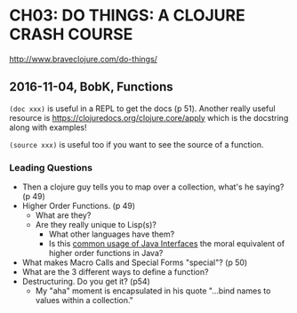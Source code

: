 # CH03:  DO THINGS: A CLOJURE CRASH COURSE

http://www.braveclojure.com/do-things/

## 2016-11-04, BobK, Functions

`(doc xxx)` is useful in a REPL to get the docs (p 51).  Another really useful resource is
https://clojuredocs.org/clojure.core/apply which is the docstring along with examples!

`(source xxx)` is useful too if you want to see the source of a function.

### Leading Questions

* Then a clojure guy tells you to map over a collection, what's he saying? (p 49)
* Higher Order Functions. (p 49)
  * What are they?
  * Are they really unique to Lisp(s)?
    * What other languages have them?
    * Is this [common usage of Java Interfaces](https://docs.oracle.com/javase/7/docs/api/java/util/Collections.html#sort(java.util.List,%20java.util.Comparator)) the moral equivalent of higher order functions in Java?
* What makes Macro Calls and Special Forms "special"?  (p 50)
* What are the 3 different ways to define a function?
* Destructuring.  Do you get it? (p54)
  * My "aha" moment is encapsulated in his quote "...bind names to values within a collection."
